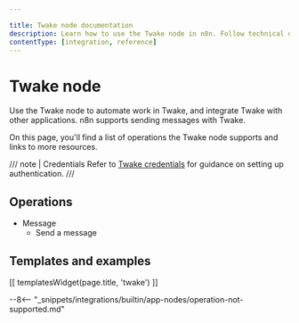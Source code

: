 ```yaml
---

title: Twake node documentation
description: Learn how to use the Twake node in n8n. Follow technical documentation to integrate Twake node into your workflows.
contentType: [integration, reference]
---
```


# Twake node

Use the Twake node to automate work in Twake, and integrate Twake with other applications. n8n supports sending messages with Twake.

On this page, you'll find a list of operations the Twake node supports and links to more resources.

/// note | Credentials
Refer to [Twake credentials](/integrations/builtin/credentials/twake.md) for guidance on setting up authentication. 
///

## Operations

* Message
    * Send a message

## Templates and examples

<!-- see https://www.notion.so/n8n/Pull-in-templates-for-the-integrations-pages-37c716837b804d30a33b47475f6e3780 -->
[[ templatesWidget(page.title, 'twake') ]]

--8<-- "_snippets/integrations/builtin/app-nodes/operation-not-supported.md"
